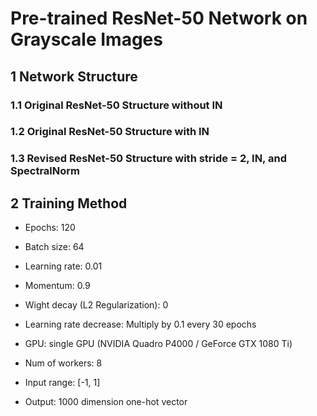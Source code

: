 # Pre-trained ResNet-50 Network on Grayscale Images

## 1 Network Structure

### 1.1 Original ResNet-50 Structure without IN

### 1.2 Original ResNet-50 Structure with IN

### 1.3 Revised ResNet-50 Structure with stride = 2, IN, and SpectralNorm

## 2 Training Method

- Epochs: 120

- Batch size: 64

- Learning rate: 0.01

- Momentum: 0.9

- Wight decay (L2 Regularization): 0

- Learning rate decrease: Multiply by 0.1 every 30 epochs

- GPU: single GPU (NVIDIA Quadro P4000 / GeForce GTX 1080 Ti)

- Num of workers: 8

- Input range: [-1, 1]

- Output: 1000 dimension one-hot vector
